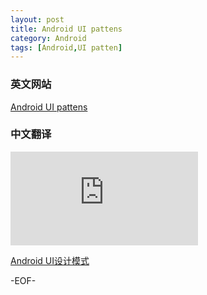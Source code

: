 ```yaml
---
layout: post
title: Android UI pattens
category: Android
tags: [Android,UI patten]
---
```


### 英文网站

[Android UI pattens](http://unitid.nl/androidpatterns/)

### 中文翻译

![ui](https://github.com/hellosure/hellosure.github.com/blob/master/_attach/android-ui-pattens.pdf?raw=true "ui")

[Android UI设计模式](https://github.com/hellosure/hellosure.github.com/blob/master/_attach/android-ui-pattens.pdf?raw=true)      

-EOF-
